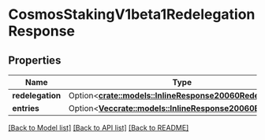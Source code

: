 # CosmosStakingV1beta1RedelegationResponse

## Properties

Name | Type | Description | Notes
------------ | ------------- | ------------- | -------------
**redelegation** | Option<[**crate::models::InlineResponse20060Redelegation**](inline_response_200_60_redelegation.md)> |  | [optional]
**entries** | Option<[**Vec<crate::models::InlineResponse20060Entries>**](inline_response_200_60_entries.md)> |  | [optional]

[[Back to Model list]](../README.md#documentation-for-models) [[Back to API list]](../README.md#documentation-for-api-endpoints) [[Back to README]](../README.md)


